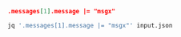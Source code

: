 ~~~json
.messages[1].message |= "msgx"
~~~

~~~bash
jq '.messages[1].message |= "msgx"' input.json
~~~